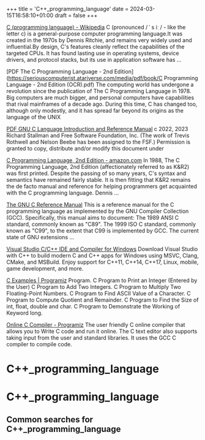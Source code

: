 +++
title = 'C++_programming_language'
date = 2024-03-15T16:58:10+01:00
draft = false
+++

[C (programming language) - Wikipedia](https://en.wikipedia.org/wiki/C_(programming_language))
C (pronounced / ˈ s iː / - like the letter c) is a general-purpose computer programming language.It was created in the 1970s by Dennis Ritchie, and remains very widely used and influential.By design, C's features cleanly reflect the capabilities of the targeted CPUs. It has found lasting use in operating systems, device drivers, and protocol stacks, but its use in application software has ...

[PDF The C Programming Language - 2nd Edition](https://seriouscomputerist.atariverse.com/media/pdf/book/C Programming Language - 2nd Edition (OCR).pdf)
The computing world has undergone a revolution since the publication of The C Programming Language in 1978. Big computers are much bigger, and personal computers have capabilities that rival mainframes of a decade ago. During this time, C has changed too, although only modestly, and it has spread far beyond its origins as the language of the UNIX

[PDF GNU C Language Introduction and Reference Manual](https://www.gnu.org/software/c-intro-and-ref/manual/c-intro-and-ref.pdf)
c 2022, 2023 Richard Stallman and Free Software Foundation, Inc. (The work of Trevis Rothwell and Nelson Beebe has been assigned to the FSF.) Permission is granted to copy, distribute and/or modify this document under

[C Programming Language, 2nd Edition - amazon.com](https://www.amazon.com/Programming-Language-2nd-Brian-Kernighan/dp/0131103628)
In 1988, The C Programming Language, 2nd Edition (affectionately referred to as K&R2) was first printed. Despite the passing of so many years, C's syntax and semantics have remained fairly stable. It is then fitting that K&R2 remains the de facto manual and reference for helping programmers get acquainted with the C programming language. Dennis ...

[The GNU C Reference Manual](https://www.gnu.org/software/gnu-c-manual/gnu-c-manual.html)
This is a reference manual for the C programming language as implemented by the GNU Compiler Collection (GCC). Specifically, this manual aims to document: The 1989 ANSI C standard, commonly known as "C89". The 1999 ISO C standard, commonly known as "C99", to the extent that C99 is implemented by GCC. The current state of GNU extensions ...

[Visual Studio C/C++ IDE and Compiler for Windows](https://visualstudio.microsoft.com/vs/features/cplusplus/)
Download Visual Studio with C++ to build modern C and C++ apps for Windows using MSVC, Clang, CMake, and MSBuild. Enjoy support for C++11, C++14, C++17, Linux, mobile, game development, and more.

[C Examples | Programiz](https://www.programiz.com/c-programming/examples)
Program. C Program to Print an Integer (Entered by the User) C Program to Add Two Integers. C Program to Multiply Two Floating-Point Numbers. C Program to Find ASCII Value of a Character. C Program to Compute Quotient and Remainder. C Program to Find the Size of int, float, double and char. C Program to Demonstrate the Working of Keyword long.

[Online C Compiler - Programiz](https://www.programiz.com/c-programming/online-compiler/)
The user friendly C online compiler that allows you to Write C code and run it online. The C text editor also supports taking input from the user and standard libraries. It uses the GCC C compiler to compile code.

C++_programming_language
========================

# C++_programming_language

## Common searches for C++_programming_language
